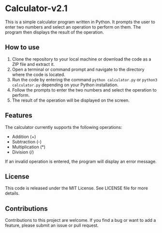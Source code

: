 # Calculator-v2.1
This is a simple calculator program written in Python. It prompts the user to enter two numbers and select an operation to perform on them. The program then displays the result of the operation.

## How to use

1. Clone the repository to your local machine or download the code as a ZIP file and extract it.
2. Open a terminal or command prompt and navigate to the directory where the code is located.
3. Run the code by entering the command `python calculator.py` or `python3 calculator.py` depending on your Python installation.
4. Follow the prompts to enter the two numbers and select the operation to perform.
5. The result of the operation will be displayed on the screen.

## Features

The calculator currently supports the following operations:

- Addition (+)
- Subtraction (-)
- Multiplication (*)
- Division (/)

If an invalid operation is entered, the program will display an error message.

## License

This code is released under the MIT License. See LICENSE file for more details.

## Contributions

Contributions to this project are welcome. If you find a bug or want to add a feature, please submit an issue or pull request.
